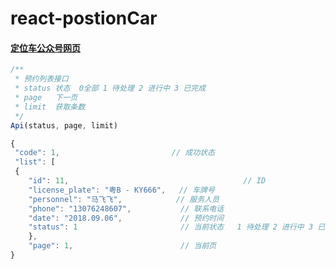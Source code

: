 # react-postionCar
#### [定位车公众号网页](https://luzhanx.github.io/react-postionCar/#/)

```javascript
/**
 * 预约列表接口
 * status 状态  0全部 1 待处理 2 进行中 3 已完成
 * page   下一页
 * limit  获取条数
 */
Api(status, page, limit)

{
 "code": 1,                         // 成功状态
 "list": [
 {
	"id": 11,							            // ID
	"license_plate": "粤B - KY666",   // 车牌号
	"personnel": "马飞飞",            // 服务人员
	"phone": "13076248607",           // 联系电话
	"date": "2018.09.06",             // 预约时间
	"status": 1                       // 当前状态   1 待处理 2 进行中 3 已完成
	},
	"page": 1,                        // 当前页
}

```

